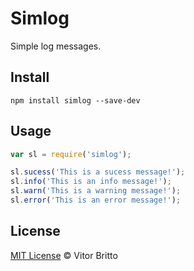 # Simlog

Simple log messages.

## Install

    npm install simlog --save-dev

## Usage

```javascript
var sl = require('simlog');

sl.sucess('This is a sucess message!');
sl.info('This is an info message!');
sl.warn('This is a warning message!');
sl.error('This is an error message!');
```

## License

[MIT License](http://vitorbritto.mit-license.org/) © Vitor Britto
